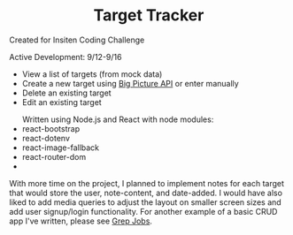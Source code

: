<html>
    <h1 style="text-align: center">Target Tracker</h1>
    <p>Created for Insiten Coding Challenge</p>
    <p>Active Development: 9/12-9/16</p>
    <ul>
        <li>View a list of targets (from mock data)</li>
        <li>Create a new target using <a href="https://bigpicture.io/docs/api/#introduction">Big Picture API</a> or enter manually</li>
        <li>Delete an existing target</li>
        <li>Edit an existing target</li>
    </ul>
    <ul>Written using Node.js and React with node modules:
        <li>react-bootstrap</li>
        <li>react-dotenv</li>
        <li>react-image-fallback</li>
        <li>react-router-dom</li>
        <li></li>
    </ul>
    <p>With more time on the project, I planned to implement notes for each target that would store the user, note-content, and date-added. I would have also liked to add media queries to adjust the layout on smaller screen sizes and add user signup/login functionality. For another example of a basic CRUD app I've written, please see <a href="https://github.com/natelee3/grep-jobs">Grep Jobs</a>.</p>
</html>



